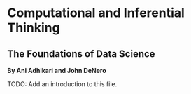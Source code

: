 Computational and Inferential Thinking
======================================

The Foundations of Data Science
-------------------------------

**By Ani Adhikari and John DeNero**

TODO: Add an introduction to this file.
